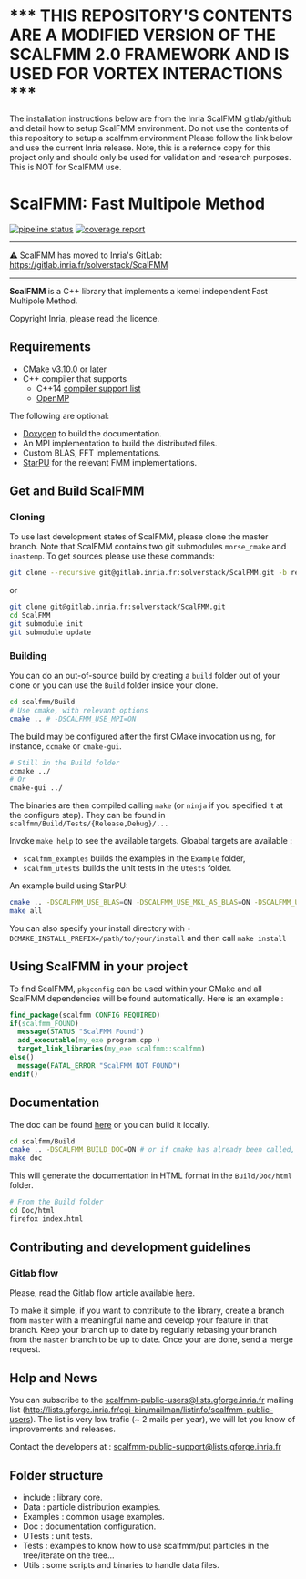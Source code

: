 # *** THIS REPOSITORY'S CONTENTS ARE A MODIFIED VERSION OF THE SCALFMM 2.0 FRAMEWORK AND IS USED FOR VORTEX INTERACTIONS ***
The installation instructions below are from the Inria ScalFMM gitlab/github and detail how to setup ScalFMM environment.
Do not use the contents of this repository to setup a scalfmm environment Please follow the link below and use the current Inria release. Note, this is a refernce copy for this project only and should only be used for validation and research purposes. This is NOT for ScalFMM use.


# ScalFMM: Fast Multipole Method

[![pipeline status](https://gitlab.inria.fr/solverstack/ScalFMM/badges/develop/pipeline.svg)](https://gitlab.inria.fr/solverstack/ScalFMM/commits/develop)
[![coverage report](https://gitlab.inria.fr/solverstack/ScalFMM/badges/develop/coverage.svg)](https://gitlab.inria.fr/solverstack/ScalFMM/commits/develop)

----

:warning: ScalFMM has moved to Inria's GitLab: https://gitlab.inria.fr/solverstack/ScalFMM

----

**ScalFMM** is a C++ library that implements a kernel independent Fast Multipole Method.


Copyright Inria, please read the licence.

## Requirements

  - CMake v3.10.0 or later
  - C++ compiler that supports
    - C++14 [compiler support list](http://en.cppreference.com/w/cpp/compiler_support)
    - [OpenMP](http://www.openmp.org/resources/openmp-compilers/)

The following are optional:

  - [Doxygen](http://www.stack.nl/~dimitri/doxygen/) to build the documentation.
  - An MPI implementation to build the distributed files.
  - Custom BLAS, FFT implementations.
  - [StarPU](http://starpu.gforge.inria.fr/) for the relevant FMM implementations.

## Get and Build ScalFMM

### Cloning

To use last development states of ScalFMM, please clone the master
  branch. Note that ScalFMM contains two git submodules `morse_cmake` and `inastemp`.
  To get sources please use these commands:
``` bash
git clone --recursive git@gitlab.inria.fr:solverstack/ScalFMM.git -b requested_branch
```
or
```bash
git clone git@gitlab.inria.fr:solverstack/ScalFMM.git
cd ScalFMM
git submodule init
git submodule update

``` 
### Building
You can do an out-of-source build by creating a `build` folder out of your clone or you can use the `Build`
folder inside your clone.

``` bash
cd scalfmm/Build
# Use cmake, with relevant options
cmake .. # -DSCALFMM_USE_MPI=ON
```

The build may be configured after the first CMake invocation using, for instance, `ccmake` or `cmake-gui`.

```bash
# Still in the Build folder
ccmake ../
# Or
cmake-gui ../
```

The binaries are then compiled calling `make` (or `ninja` if you specified it at the configure step).
They can be found in `scalfmm/Build/Tests/{Release,Debug}/...`

Invoke `make help` to see the available targets.
Gloabal targets are available :
* `scalfmm_examples` builds the examples in the `Example` folder,
* `scalfmm_utests` builds the unit tests in the `Utests` folder.

An example build using StarPU:

```bash
cmake .. -DSCALFMM_USE_BLAS=ON -DSCALFMM_USE_MKL_AS_BLAS=ON -DSCALFMM_USE_FFT=ON -DSCALFMM_USE_STARPU=ON
make all
```

You can also specify your install directory with `-DCMAKE_INSTALL_PREFIX=/path/to/your/install` and then
call `make install`

## Using ScalFMM in your project

To find ScalFMM, `pkgconfig` can be used within your CMake and all ScalFMM dependencies will be found automatically.
Here is an example :

```cmake
find_package(scalfmm CONFIG REQUIRED)
if(scalfmm_FOUND)
  message(STATUS "ScalFMM Found")
  add_executable(my_exe program.cpp )
  target_link_libraries(my_exe scalfmm::scalfmm)
else()
  message(FATAL_ERROR "ScalFMM NOT FOUND")
endif()
```

## Documentation
The doc can be found [here](https://solverstack.gitlabpages.inria.fr/ScalFMM/) or you can build it locally.

```bash
cd scalfmm/Build
cmake .. -DSCALFMM_BUILD_DOC=ON # or if cmake has already been called, ccmake .
make doc
```

This will generate the documentation in HTML format in the `Build/Doc/html` folder.

```bash
# From the Build folder
cd Doc/html
firefox index.html
```
## Contributing and development guidelines

### Gitlab flow

Please, read the Gitlab flow article available [here](https://docs.gitlab.com/ee/workflow/gitlab_flow.html).

To make it simple, if you want to contribute to the library, create a branch from `master` with a meaningful name and develop
your feature in that branch. Keep your branch up to date by regularly rebasing your branch from the `master` branch to be up
to date. Once your are done, send a merge request.

## Help and News

You can subscribe to the scalfmm-public-users@lists.gforge.inria.fr mailing list (http://lists.gforge.inria.fr/cgi-bin/mailman/listinfo/scalfmm-public-users). The list is very low trafic (~ 2 mails per year), we will let you know of improvements and releases.

Contact the developers at : scalfmm-public-support@lists.gforge.inria.fr

## Folder structure
  - include : library core.
  - Data : particle distribution examples.
  - Examples : common usage examples.
  - Doc : documentation configuration.
  - UTests : unit tests.
  - Tests : examples to know how to use scalfmm/put particles in the tree/iterate on the tree...
  - Utils : some scripts and binaries to handle data files.
